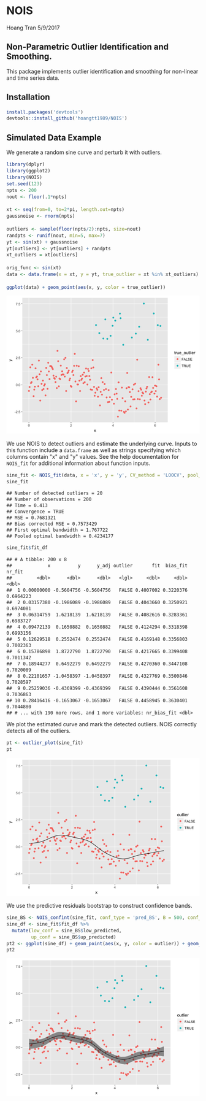 NOIS
================
Hoang Tran
5/9/2017

Non-Parametric Outlier Identification and Smoothing.
----------------------------------------------------

This package implements outlier identification and smoothing for non-linear and time series data.

Installation
------------

``` r
install.packages('devtools')
devtools::install_github('hoangtt1989/NOIS')
```

Simulated Data Example
----------------------

We generate a random sine curve and perturb it with outliers.

``` r
library(dplyr)
library(ggplot2)
library(NOIS)
set.seed(123)
npts <- 200
nout <- floor(.1*npts)

xt <- seq(from=0, to=2*pi, length.out=npts)
gaussnoise <- rnorm(npts)

outliers <- sample(floor(npts/2):npts, size=nout)
randpts <- runif(nout, min=5, max=7)
yt <- sin(xt) + gaussnoise
yt[outliers] <- yt[outliers] + randpts
xt_outliers = xt[outliers]

orig_func <- sin(xt)
data <- data.frame(x = xt, y = yt, true_outlier = xt %in% xt_outliers)

ggplot(data) + geom_point(aes(x, y, color = true_outlier))
```

![](README_files/figure-markdown_github/unnamed-chunk-2-1.png)

We use NOIS to detect outliers and estimate the underlying curve. Inputs to this function include a `data.frame` as well as strings specifying which columns contain "x" and "y" values. See the help documentation for `NOIS_fit` for additional information about function inputs.

``` r
sine_fit <- NOIS_fit(data, x = 'x', y = 'y', CV_method = 'LOOCV', pool_q = nout)
sine_fit
```

    ## Number of detected outliers = 20 
    ## Number of observations = 200 
    ## Time = 0.413 
    ## Convergence = TRUE 
    ## MSE = 0.7681321 
    ## Bias corrected MSE = 0.7573429 
    ## First optimal bandwidth = 1.767722 
    ## Pooled optimal bandwidth = 0.4234177

``` r
sine_fit$fit_df
```

    ## # A tibble: 200 x 8
    ##             x          y      y_adj outlier       fit  bias_fit    nr_fit
    ##         <dbl>      <dbl>      <dbl>   <lgl>     <dbl>     <dbl>     <dbl>
    ##  1 0.00000000 -0.5604756 -0.5604756   FALSE 0.4007002 0.3220376 0.6964223
    ##  2 0.03157380 -0.1986089 -0.1986089   FALSE 0.4043660 0.3250921 0.6974081
    ##  3 0.06314759  1.6218139  1.6218139   FALSE 0.4082616 0.3283361 0.6983727
    ##  4 0.09472139  0.1650882  0.1650882   FALSE 0.4124294 0.3318398 0.6993156
    ##  5 0.12629518  0.2552474  0.2552474   FALSE 0.4169148 0.3356803 0.7002363
    ##  6 0.15786898  1.8722790  1.8722790   FALSE 0.4217665 0.3399408 0.7011342
    ##  7 0.18944277  0.6492279  0.6492279   FALSE 0.4270360 0.3447108 0.7020089
    ##  8 0.22101657 -1.0458397 -1.0458397   FALSE 0.4327769 0.3500846 0.7028597
    ##  9 0.25259036 -0.4369399 -0.4369399   FALSE 0.4390444 0.3561608 0.7036863
    ## 10 0.28416416 -0.1653067 -0.1653067   FALSE 0.4458945 0.3630401 0.7044880
    ## # ... with 190 more rows, and 1 more variables: nr_bias_fit <dbl>

We plot the estimated curve and mark the detected outliers. NOIS correctly detects all of the outliers.

``` r
pt <- outlier_plot(sine_fit)
pt
```

![](README_files/figure-markdown_github/unnamed-chunk-4-1.png)

We use the predictive residuals bootstrap to construct confidence bands.

``` r
sine_BS <- NOIS_confint(sine_fit, conf_type = 'pred_BS', B = 500, conf_level = .05)
sine_df <- sine_fit$fit_df %>%
  mutate(low_conf = sine_BS$low_predicted,
         up_conf = sine_BS$up_predicted)
pt2 <- ggplot(sine_df) + geom_point(aes(x, y, color = outlier)) + geom_line(aes(x, bias_fit)) + geom_ribbon(aes(x = x, ymin = low_conf, ymax = up_conf), alpha = .5)
pt2
```

![](README_files/figure-markdown_github/unnamed-chunk-5-1.png)
